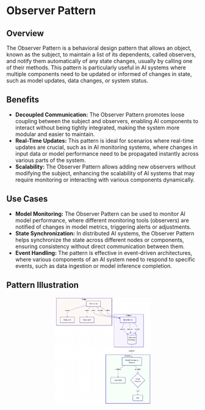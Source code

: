 # Observer Pattern

## Overview

The Observer Pattern is a behavioral design pattern that allows an object, known as the subject, to maintain a list of its dependents, called observers, and notify them automatically of any state changes, usually by calling one of their methods. This pattern is particularly useful in AI systems where multiple components need to be updated or informed of changes in state, such as model updates, data changes, or system status.

## Benefits

- **Decoupled Communication:** The Observer Pattern promotes loose coupling between the subject and observers, enabling AI components to interact without being tightly integrated, making the system more modular and easier to maintain.
- **Real-Time Updates:** This pattern is ideal for scenarios where real-time updates are crucial, such as in AI monitoring systems, where changes in input data or model performance need to be propagated instantly across various parts of the system.
- **Scalability:** The Observer Pattern allows adding new observers without modifying the subject, enhancing the scalability of AI systems that may require monitoring or interacting with various components dynamically.

## Use Cases

- **Model Monitoring:** The Observer Pattern can be used to monitor AI model performance, where different monitoring tools (observers) are notified of changes in model metrics, triggering alerts or adjustments.
- **State Synchronization:** In distributed AI systems, the Observer Pattern helps synchronize the state across different nodes or components, ensuring consistency without direct communication between them.
- **Event Handling:** The pattern is effective in event-driven architectures, where various components of an AI system need to respond to specific events, such as data ingestion or model inference completion.

## Pattern Illustration

<div align="center">
  <img src="./../../../img/03_observer.png" alt="Observer Pattern" style="width: 50%; height: auto;">
</div>
